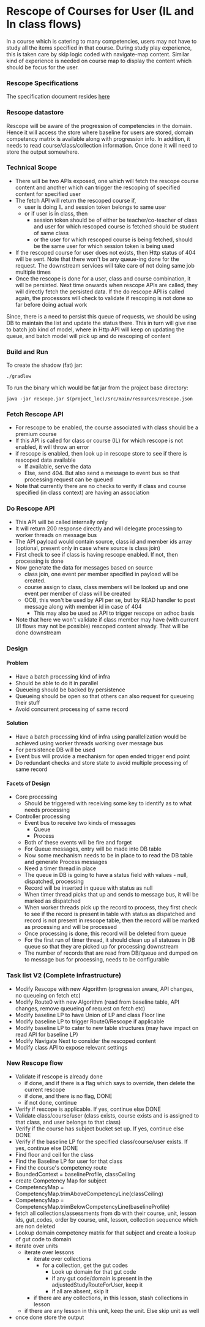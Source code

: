 # Rescope of Courses for User (IL and In class flows)

In a course which is catering to many competencies, users may not have to study all the items specified in that course. During study play experience, this is taken care by skip logic coded with navigate-map content. Similar kind of experience is needed on course map to display the content which should be focus for the user. 

### Rescope Specifications
The specification document resides [here](https://docs.google.com/document/d/1ED2MHbTLtEDym4KM163VbYgLPR_wwtCXe8q8xQNDHpU/edit?ts=5b84f144#heading=h.16lv0v7a06wr)


### Rescope datastore

Rescope will be aware of the progression of competencies in the domain. Hence it will access the store where baseline for users are stored, domain competency matrix is available along with progression info. In addition, it needs to read course/class/collection information. Once done it will need to store the output somewhere.

### Technical Scope


- There will be two APIs exposed, one which will fetch the rescope course content and another which can trigger the rescoping of specified content for specified user
- The fetch API will return the rescoped course if, 
    - user is doing IL and session token belongs to same user
    - or if user is in class, then
        - session token should be of either be teacher/co-teacher of class and user for which rescoped course is fetched should be student of same class
        - or the user for which rescoped course is being fetched, should be the same user for which session token is being used
- If the rescoped course for user does not exists, then Http status of 404 will be sent. Note that there won't be any queue-ing done for the request. The downstream services will take care of not doing same job multiple times
- Once the rescope is done for a user, class and course combination, it will be persisted. Next time onwards when rescope APIs are called, they will directly fetch the persisted data. If the do rescope API is called again, the processors will check to validate if rescoping is not done so far before doing actual work


Since, there is a need to persist this queue of requests, we should be using DB to maintain the list and update the status there. This in turn will give rise to batch job kind of model, where in Http API will keep on updating the queue, and batch model will pick up and do rescoping of content
 
### Build and Run

To create the shadow (fat) jar:

    ./gradlew

To run the binary which would be fat jar from the project base directory:

    java -jar rescope.jar $(project_loc)/src/main/resources/rescope.json

### Fetch Rescope API
- For rescope to be enabled, the course associated with class should be a premium course
- If this API is called for class or course (IL) for which rescope is not enabled, it will throw an error
- if rescope is enabled, then look up in rescope store to see if there is rescoped data available
    - If available, serve the data
    - Else, send 404. But also send a message to event bus so that processing request can be queued
- Note that currently there are no checks to verify if class and course specified (in class context) are having an association

### Do Rescope API
- This API will be called internally only
- It will return 200 response directly and will delegate processing to worker threads on message bus
- The API payload would contain source, class id and member ids array (optional, present only in case where source is class join)
- First check to see if class is having rescope enabled. If not, then processing is done
- Now generate the data for messages based on source
    - class join, one event per member specified in payload will be created.
    - course assign to class, class members will be looked up and one event per member of class will be created
    - OOB, this won't be used by API per se, but by READ handler to post message along with member id in case of 404
        - This may also be used as API to trigger rescope on adhoc basis
- Note that here we won't validate if class member may have (with current UI flows may not be possible) rescoped content already. That will be done downstream

### Design

#### Problem
- Have a batch processing kind of infra
- Should be able to do it in parallel
- Queueing should be backed by persistence
- Queueing should be open so that others can also request for queueing their stuff
- Avoid concurrent processing of same record

#### Solution
- Have a batch processing kind of infra using parallelization would be achieved using worker threads working over message bus
- For persistence DB will be used
- Event bus will provide a mechanism for open ended trigger end point
- Do redundant checks and store state to avoid multiple processing of same record

#### Facets of Design
- Core processing
    - Should be triggered with receiving some key to identify as to what needs processing
- Controller processing
    - Event bus to receive two kinds of messages
        - Queue
        - Process
    - Both of these events will be fire and forget
    - For Queue messages, entry will be made into DB table
    - Now some mechanism needs to be in place to to read the DB table and generate Process messages
    - Need a timer thread in place
    - The queue in DB is going to have a status field with values - null, dispatched, processing
    - Record will be inserted in queue with status as null
    - When timer thread picks that up and sends to message bus, it will be marked as dispatched
    - When worker threads pick up the record to process, they first check to see if the record is present in table with status as dispatched and record is not present in rescope table, then the record will be marked as processing and will be processed
    - Once processing is done, this record will be deleted from queue
    - For the first run of timer thread, it should clean up all statuses in DB queue so that they are picked up for processing downstream
    - The number of records that are read from DB/queue and dumped on to message bus for processing, needs to be configurable

### Task list V2 (Complete infrastructure)
- Modify Rescope with new Algorithm (progression aware, API changes, no queueing on fetch etc)
- Modify Route0 with new Algorithm (read from baseline table, API changes, remove queueing of request on fetch etc)
- Modify baseline LP to have Union of LP and class Floor line
- Modify baseline LP to trigger Route0/Rescope if applicable
- Modify baseline LP to cater to new table structures (may have impact on read API for baseline LP)
- Modify Navigate Next to consider the rescoped content
- Modify class API to expose relevant settings

### New Rescope flow
- Validate if rescope is already done
    - if done, and if there is a flag which says to override, then delete the current rescope
    - if done, and there is no flag, DONE
    - if not done, continue
- Verify if rescope is applicable. If yes, continue else DONE
- Validate class/course/user (class exists, course exists and is assigned to that class, and user belongs to that class)
- Verify if the course has subject bucket set up. If yes, continue else DONE
- Verify if the baseline LP for the specified class/course/user exists. If yes, continue else DONE
- Find floor and ceil for the class
- Find the Baseline LP for user for that class
- Find the course's competency route
- BoundedContext = baselineProfile, classCeiling
- create Competency Map for subject
- CompetencyMap = CompetencyMap.trimAboveCompetencyLine(classCeiling)
- CompetencyMap = CompetencyMap.trimBelowCompetencyLine(baselineProfile)
- fetch all collections/assessments from db with their course, unit, lesson ids, gut_codes, order by course, unit, lesson, collection sequence which are non deleted
- Lookup domain competency matrix for that subject and create a lookup of gut code to domain
- iterate over units
    - iterate over lessons
        - iterate over collections
            - for a collection, get the gut codes
                - Look up domain for that gut code
                - if any gut code/domain is present in the adjustedStudyRouteForUser, keep it
                - if all are absent, skip it
        - if there are any collections, in this lesson, stash collections in lesson
    - if there are any lesson in this unit, keep the unit. Else skip unit as well
- once done store the output

